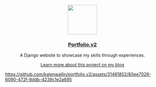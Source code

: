 <p align="center">
  <a href="https://v2.kalenwallin.com/">
    <img src="https://kalenwallin.com/_next/image?url=https%3A%2F%2Fwww.notion.so%2Fimage%2Fhttps%253A%252F%252Fi.kalenwallin.com%252Ffile%252Fportfoliov2%252Fmedia%252Ffavicon.svg%3Ftable%3Dblock%26id%3Dbff8ee6e-b3bf-4a01-9de9-79d3b96fe26f%26cache%3Dv2&w=1080&q=75" height="96">
    <h3 align="center">Portfolio.v2</h3>
  </a>
</p>

<p align="center">A Django website to showcase my skills through experiences.</p>
<a href="https://kalenwallin.com/portfoliov2"><p align="center">Learn more about this project on my blog</p></a>



https://github.com/kalenwallin/portfolio.v2/assets/31481852/80ee7028-6090-472f-8ddb-4239c1e2a695
